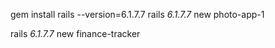 


gem install rails --version=6.1.7.7
rails _6.1.7.7_ new photo-app-1

rails _6.1.7.7_ new finance-tracker

